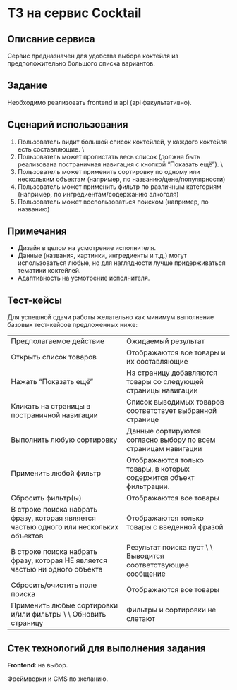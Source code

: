 # ТЗ на сервис Cocktail

## Описание сервиса
Сервис предназначен для удобства выбора коктейля из предположительно большого списка вариантов.

## Задание
Необходимо реализовать frontend и api (api факультативно).


## Сценарий использования
1. Пользователь видит большой список коктейлей, у каждого коктейля есть составляющие. \
1. Пользователь может пролистать весь список (должна быть реализована постраничная навигация с кнопкой “Показать ещё”). \
1. Пользователь может применить сортировку по одному или нескольким объектам (например, по названию/цене/популярности)
1. Пользователь может применить фильтр по различным категориям (например, по ингредиентам/содержанию алкоголя)
1. Пользователь может воспользоваться поиском (например, по названию)


## Примечания
* Дизайн в целом на усмотрение исполнителя.
* Данные (названия, картинки, ингредиенты и т.д.) могут использоваться любые, но для наглядности лучше придерживаться тематики коктейлей.
* Адаптивность на усмотрение исполнителя.


## Тест-кейсы

Для успешной сдачи работы желательно как минимум выполнение базовых тест-кейсов предложенных ниже:
<table>
  <tr>
   <td>Предполагаемое действие
   </td>
   <td>Ожидаемый результат
   </td>
  </tr>
  <tr>
   <td>Открыть список товаров
   </td>
   <td>Отображаются все товары и их составляющие
   </td>
  </tr>
  <tr>
   <td>Нажать “Показать ещё”
   </td>
   <td>На страницу добавляются товары со следующей страницы навигации
   </td>
  </tr>
  <tr>
   <td>Кликать на страницы в постраничной навигации
   </td>
   <td>Список выводимых товаров соответствует выбранной странице
   </td>
  </tr>
  <tr>
   <td>Выполнить любую сортировку
   </td>
   <td>Данные сортируются согласно выбору по всем страницам навигации
   </td>
  </tr>
  <tr>
   <td>Применить любой фильтр
   </td>
   <td>Отображаются только товары, в которых содержится объект фильтрации.
   </td>
  </tr>
  <tr>
   <td>Сбросить фильтр(ы)
   </td>
   <td>Отображаются все товары
   </td>
  </tr>
  <tr>
   <td>В строке поиска набрать фразу, которая является частью одного или нескольких объектов
   </td>
   <td>Отображаются только товары с введенной фразой
   </td>
  </tr>
  <tr>
   <td>В строке поиска набрать фразу, которая НЕ является частью ни одного объекта
   </td>
   <td>Результат поиска пуст \
 \
Выводится соответствующее сообщение
   </td>
  </tr>
  <tr>
   <td>Сбросить/очистить поле поиска
   </td>
   <td>Отображаются все товары
   </td>
  </tr>
  <tr>
   <td>Применить любые сортировки и/или фильтры \
 \
Обновить страницу
   </td>
   <td>Фильтры и сортировки не слетают
   </td>
  </tr>
</table>

## Стек технологий для выполнения задания

**Frontend**: на выбор.

Фреймворки и CMS по желанию.
